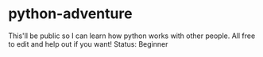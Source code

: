 # python-adventure
This'll be public so I can learn how python works with other people. All free to edit and help out if you want! Status: Beginner
